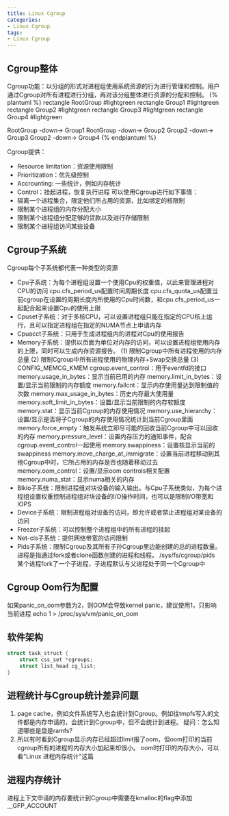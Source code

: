 ```yaml
---
title: Linux Cgroup
categories: 
- Linux Cgroup
tags:
- Linux Cgroup
---
```


## Cgroup整体
Cgroup功能：以分组的形式对进程组使用系统资源的行为进行管理和控制。用户通过Cgroup对所有进程进行分组，再对该分组整体进行资源的分配和控制。
{% plantuml %}
rectangle   RootGroup   #lightgreen
rectangle   Group1      #lightgreen
rectangle   Group2      #lightgreen
rectangle   Group3      #lightgreen
rectangle   Group4      #lightgreen

RootGroup -down-> Group1
RootGroup -down-> Group2
Group2 -down-> Group3
Group2 -down-> Group4
{% endplantuml %}

Cgroup提供：
- Resource limitation：资源使用限制
- Prioritization：优先级控制
- Accrounting: 一些统计，例如内存统计
- Control：挂起进程，恢复执行进程
可以使用Cgroup进行如下事情：
- 隔离一个进程集合，限定他们所占用的资源，比如绑定的核限制
- 限制某个进程组的内存分配大小
- 限制某个进程组分配足够的贷款以及进行存储限制
- 限制某个进程组访问某些设备

## Cgroup子系统 
Cgroup每个子系统都代表一种类型的资源
- Cpu子系统：为每个进程组设置一个使用Cpu的权重值，以此来管理进程对CPU的访问
  cpu.cfs_period_us配置时间周期长度
  cpu.cfs_quota_us配置当前cgroup在设置的周期长度内所使用的Cpu时间数，和cpu.cfs_period_us一起配合起来设置Cpu的使用上限
- Cpuset子系统：对于多核CPU，可以设置进程组只能在指定的CPU核上运行，且可以指定进程组在指定的NUMA节点上申请内存
- Cpuacct子系统：只用于生成进程组内的进程对Cpu的使用报告
- Memory子系统：提供以页面为单位对内存的访问，可以设置进程组使用内存的上限，同时可以生成内存资源报告。
  (1) 限制Cgroup中所有进程使用的内存总量
  (2) 限制Cgroup中所有进程使用的物理内存+Swap交换总量
  (3) CONFIG_MEMCG_KMEM
  cgroup.event_control：用于eventfd的接口
  memory.usage_in_bytes：显示当前已用的内存
  memory.limit_in_bytes：设置/显示当前限制的内存额度
  memory.failcnt：显示内存使用量达到限制值的次数
  memory.max_usage_in_bytes：历史内存最大使用量
  memory.soft_limit_in_bytes：设置/显示当前限制的内存软额度
  memory.stat：显示当前Cgroup的内存使用情况
  memory.use_hierarchy：设置/显示是否将子Cgroup的内存使用情况统计到当前Cgroup里面
  memory.force_empty：触发系统立即尽可能的回收当前Cgroup中可以回收的内存
  memory.pressure_level：设置内存压力的通知事件，配合cgroup.event_control一起使用
  memory.swappiness：设置核显示当前的swappiness
  memory.move_charge_at_immigrate：设置当前进程移动到其他Cgroup中时，它所占用的内存是否也随着移动过去
  memory.oom_control：设置/显示oom controls相关配置
  memory.numa_stat：显示numa相关的内存  
- Blkio子系统：限制进程组对块设备的输入输出。与Cpu子系统类似，为每个进程组设置权重控制进程组对块设备的I/O操作时间，也可以是限制I/O带宽和IOPS
- Device子系统：限制进程组对设备的访问，即允许或者禁止进程组对某设备的访问
- Freezer子系统：可以控制整个进程组中的所有进程的挂起
- Net-cls子系统：提供网络带宽的访问限制
- Pids子系统：限制Cgroup及其所有子孙Cgroup里边能创建的总的进程数量。进程是指通过fork或者clone函数创建的进程和线程。
  /sys/fs/cgroup/pids
  某个进程fork了一个子进程，子进程默认与父进程处于同一个Cgroup中

## Cgroup Oom行为配置
如果panic_on_oom参数为2，则OOM会导致kernel panic，建议使用1，只影响当前进程
echo 1 > /proc/sys/vm/panic_on_oom

## 软件架构
```c
struct task_struct {
    struct css_set *cgroups;
    struct list_head cg_list;
}
```

## 进程统计与Cgroup统计差异问题
1. page cache，例如文件系统写入也会统计到Cgroup。例如往tmpfs写入的文件都是内存申请的，会统计到Cgroup中，但不会统计到进程。
   疑问：怎么知道哪些是盘是ramfs?
2. 所以有时看到Cgroup显示内存已经超过limit报了oom，但oom打印的当前cgroup所有的进程的内存大小加起来却很小。
   oom时打印的内存大小，可以看"Linux 进程内存统计"这篇

## 进程内存统计
进程上下文申请的内存要统计到Cgroup中需要在kmalloc的flag中添加__GFP_ACCOUNT

